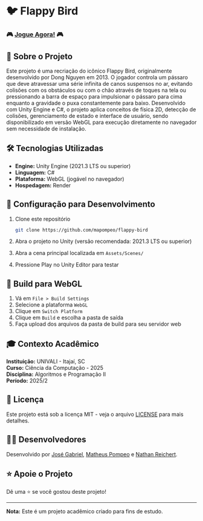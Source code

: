 # 🐦 Flappy Bird

### 🎮 [Jogue Agora!](https://flappy-bird-univali.vercel.app/) 🎮

## 📖 Sobre o Projeto

Este projeto é uma recriação do icônico Flappy Bird, originalmente desenvolvido por Dong Nguyen em 2013. O jogador controla um pássaro que deve atravessar uma série infinita de canos suspensos no ar, evitando colisões com os obstáculos ou com o chão através de toques na tela ou pressionando a barra de espaço para impulsionar o pássaro para cima enquanto a gravidade o puxa constantemente para baixo. Desenvolvido com Unity Engine e C#, o projeto aplica conceitos de física 2D, detecção de colisões, gerenciamento de estado e interface de usuário, sendo disponibilizado em versão WebGL para execução diretamente no navegador sem necessidade de instalação.

## 🛠️ Tecnologias Utilizadas

- **Engine:** Unity Engine (2021.3 LTS ou superior)
- **Linguagem:** C#
- **Plataforma:** WebGL (jogável no navegador)
- **Hospedagem:** Render

## 🔧 Configuração para Desenvolvimento

1. Clone este repositório
   ```bash
   git clone https://github.com/mapompeo/flappy-bird
   ```

2. Abra o projeto no Unity (versão recomendada: 2021.3 LTS ou superior)

3. Abra a cena principal localizada em `Assets/Scenes/`

4. Pressione Play no Unity Editor para testar

## 📝 Build para WebGL

1. Vá em `File > Build Settings`
2. Selecione a plataforma `WebGL`
3. Clique em `Switch Platform`
4. Clique em `Build` e escolha a pasta de saída
5. Faça upload dos arquivos da pasta de build para seu servidor web

## 🎓 Contexto Acadêmico

**Instituição:** UNIVALI - Itajaí, SC  
**Curso:** Ciência da Computação - 2025  
**Disciplina:** Algoritmos e Programação II  
**Período:** 2025/2

## 📄 Licença

Este projeto está sob a licença MIT - veja o arquivo [LICENSE](LICENSE) para mais detalhes.

## 👨‍💻 Desenvolvedores

Desenvolvido por [José Gabriel](https://github.com/naasdd), [Matheus Pompeo](https://github.com/mapompeo) e [Nathan Reichert](https://github.com/nathanreichert13).

## ⭐ Apoie o Projeto

Dê uma ⭐️ se você gostou deste projeto!

---

**Nota:** Este é um projeto acadêmico criado para fins de estudo.
